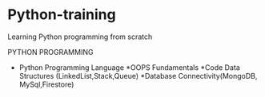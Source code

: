 # Python-training
Learning Python programming from scratch

PYTHON PROGRAMMING

* Python Programming Language
*OOPS Fundamentals
*Code Data Structures (LinkedList,Stack,Queue)
*Database Connectivity(MongoDB, MySql,Firestore)

